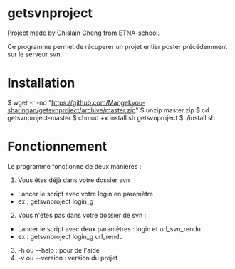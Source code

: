 # getsvnproject
Project made by Ghislain Cheng from ETNA-school.  

Ce programme permet de récuperer un projet entier poster précédemment sur le serveur svn.

# Installation
$ wget -r -nd "https://github.com/Mangekyou-sharingan/getsvnproject/archive/master.zip"
$ unzip master.zip
$ cd getsvnproject-master
$ chmod +x install.sh getsvnproject
$ ./install.sh

# Fonctionnement
Le programme fonctionne de deux manières :
1. Vous êtes déjà dans votre dossier svn
* Lancer le script avec votre login en paramètre 
* ex : getsvnproject login_g
2. Vous n'êtes pas dans votre dossier de svn :
* Lancer le script avec deux paramètres : login et url_svn_rendu
* ex : getsvnproject login_g url_rendu
3. -h ou --help : pour de l'aide
4. -v ou --version : version du projet
